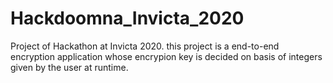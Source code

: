 # Hackdoomna_Invicta_2020

Project of Hackathon at Invicta 2020.
this project is a end-to-end encryption application whose encrypion key is decided on basis of integers given by the user at runtime.
